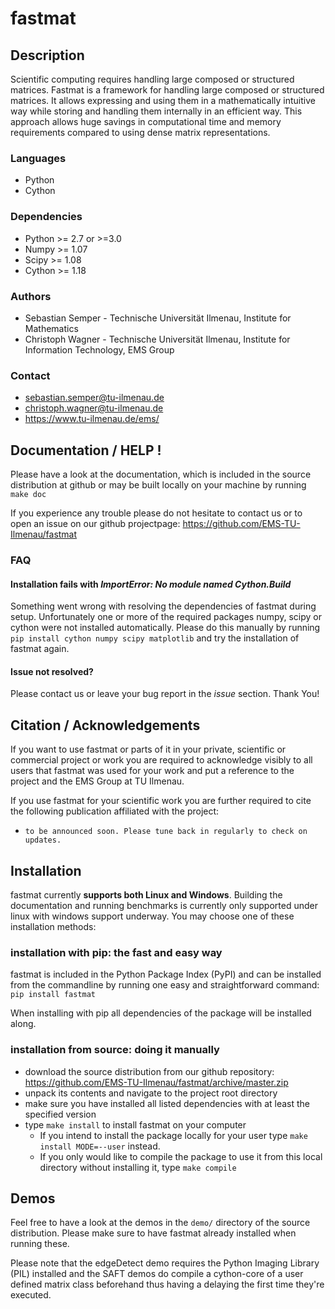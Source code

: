 # fastmat

## Description
Scientific computing requires handling large composed or structured matrices.
Fastmat is a framework for handling large composed or structured matrices.
It allows expressing and using them in a mathematically intuitive way while
storing and handling them internally in an efficient way. This approach allows
huge savings in computational time and memory requirements compared to using
dense matrix representations.

### Languages
- Python
- Cython

### Dependencies
- Python >= 2.7 or >=3.0
- Numpy >= 1.07
- Scipy >= 1.08
- Cython >= 1.18

### Authors
- Sebastian Semper - Technische Universität Ilmenau, Institute for Mathematics
- Christoph Wagner - Technische Universität Ilmenau,
					 Institute for Information Technology, EMS Group

### Contact
- sebastian.semper@tu-ilmenau.de
- christoph.wagner@tu-ilmenau.de
- https://www.tu-ilmenau.de/ems/

## Documentation / HELP !
Please have a look at the documentation, which is included in the source
distribution at github or may be built locally on your machine by running
    `make doc`

If you experience any trouble please do not hesitate to contact us or to open
an issue on our github projectpage: https://github.com/EMS-TU-Ilmenau/fastmat

### FAQ

#### Installation fails with *ImportError: No module named Cython.Build*
Something went wrong with resolving the dependencies of fastmat during setup.
Unfortunately one or more of the required packages numpy, scipy or cython were
not installed automatically. Please do this manually by running
    `pip install cython numpy scipy matplotlib`
and try the installation of fastmat again.

#### Issue not resolved?
Please contact us or leave your bug report in the *issue* section. Thank You!


## Citation / Acknowledgements
If you want to use fastmat or parts of it in your private, scientific or
commercial project or work you are required to acknowledge visibly to all users
that fastmat was used for your work and put a reference to the project and the
EMS Group at TU Ilmenau.

If you use fastmat for your scientific work you are further required to cite
the following publication affiliated with the project:
- `to be announced soon. Please tune back in regularly to check on updates.`

## Installation
fastmat currently **supports both Linux and Windows**. Building the
documentation and running benchmarks is currently only supported under linux
with windows support underway. You may choose one of these installation methods:

### installation with pip: the fast and easy way

fastmat is included in the Python Package Index (PyPI) and can be installed
from the commandline by running one easy and straightforward command:
    `pip install fastmat`

When installing with pip all dependencies of the package will be installed
along.

### installation from source: doing it manually
- download the source distribution from our github repository:
    https://github.com/EMS-TU-Ilmenau/fastmat/archive/master.zip
- unpack its contents and navigate to the project root directory
- make sure you have installed all listed dependencies with at least the
  specified version
- type `make install` to install fastmat on your computer
    * If you intend to install the package locally for your user
      type `make install MODE=--user` instead.
    * If you only would like to compile the package to use it from this local
      directory without installing it, type `make compile`


## Demos
Feel free to have a look at the demos in the `demo/` directory of the source
distribution. Please make sure to have fastmat already installed when running
these.

Please note that the edgeDetect demo requires the Python Imaging Library (PIL)
installed and the SAFT demos do compile a cython-core of a user defined matrix
class beforehand thus having a delaying the first time they're executed.
